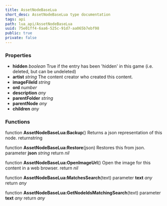 ```yaml
---
title: AssetNodeBaseLua
short_desc: AssetNodeBaseLua type documentation
tags: api
path: lua_api/AssetNodeBaseLua
uuid: 75e01ff4-6aa6-525c-91d7-aa065b7ebf98
public: true
private: false
---
```




### Properties

* **hidden** *boolean* True if the entry has been 'hidden' in this game (i.e. deleted, but can be undeleted)
* **artist** *string* The content creator who created this content.
* **imageFileId** *string* 
* **ord** *number* 
* **description** *any* 
* **parentFolder** *string* 
* **parentNode** *any* 
* **children** *any* 

### Functions

function **AssetNodeBaseLua:Backup**()
Returns a json representation of this node.
  returnstring

function **AssetNodeBaseLua:Restore**(json)
Restores this from json.
  parameter **json** *string*
  return *nil*

function **AssetNodeBaseLua:OpenImageUrl**()
Open the image for this content in a web browser.
  return *nil*

function **AssetNodeBaseLua:MatchesSearch**(text)
  parameter **text** *any*
  return *any*

function **AssetNodeBaseLua:GetNodeIdsMatchingSearch**(text)
  parameter **text** *any*
  return *any*
